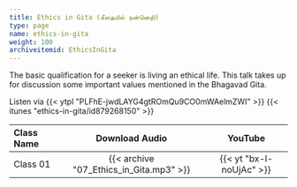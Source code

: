 ```yaml
---
title: Ethics in Gita (கீதையில் நன்னெறி)
type: page
name: ethics-in-gita
weight: 100
archiveitemid: EthicsInGita
---
```


The basic qualification for a seeker is living an ethical life. This talk takes up for discussion some important values mentioned in the Bhagavad Gita.

Listen via {{< ytpl "PLFhE-jwdLAYG4gtROmQu9CO0mWAelmZWI" >}} {{< itunes "ethics-in-gita/id879268150" >}}

Class Name | Download Audio | YouTube
:---|:---:|:---:
Class 01 | {{< archive "07_Ethics_in_Gita.mp3" >}} | {{< yt "bx-l-noUjAc" >}}
